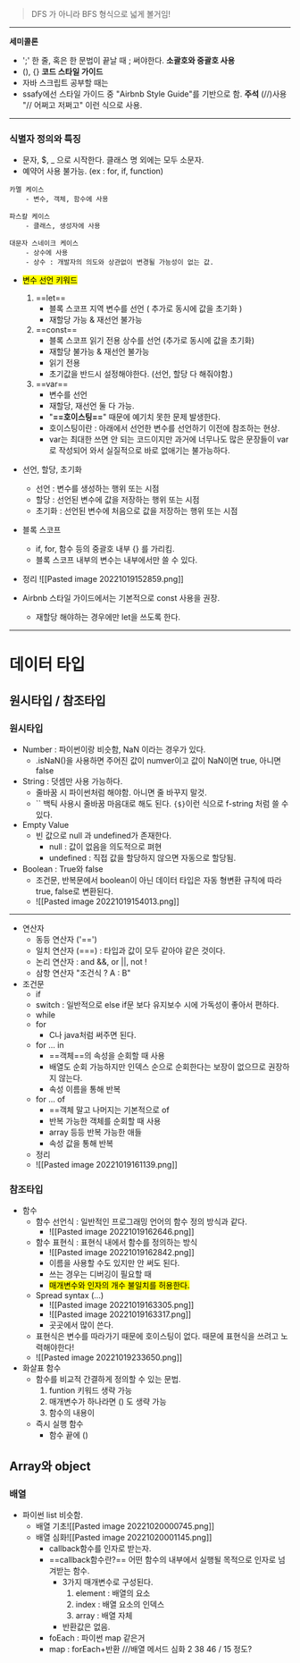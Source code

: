 > DFS 가 아니라 BFS 형식으로 넓게 볼거임!
-----

**세미콜론**
- ';' 한 줄, 혹은 한 문법이 끝날 때 ; 써야한다.
**소괄호와 중괄호 사용**
- (), {}
**코드 스타일 가이드**
- 자바 스크립트 공부할 때는 
- ssafy에선 스타일 가이드 중 "Airbnb Style Guide"를 기반으로 함.
**주석**
(//)사용
"// 어쩌고 저쩌고" 이런 식으로 사용.

***
### 식별자 정의와 특징
- 문자, $, _ 으로 시작한다. 클래스 명 외에는 모두 소문자.
- 예약어 사용 불가능. (ex : for, if, function)
```
카멜 케이스
	- 변수, 객체, 함수에 사용

파스칼 케이스
	- 클래스, 생성자에 사용

대문자 스네이크 케이스
	- 상수에 사용
	- 상수 : 개발자의 의도와 상관없이 변경될 가능성이 없는 값.
```
- <mark>변수 선언 키워드</mark>
	1. ==let==
		- 블록 스코프 지역 변수를 선언 ( 추가로 동시에 값을 초기화 )
		- 재할당 가능 & 재선언 불가능
	2. ==const==
		- 블록 스코프 읽기 전용 상수를 선언 (추가로 동시에 값을 초기화)
		- 재할당 불가능 & 재선언 불가능
		- 읽기 전용
		- 초기값을 반드시 설정해야한다. (선언, 할당 다 해줘야함.)
	3. ==var==
		- 변수를 선언
		- 재할당, 재선언 둘 다 가능.
		- "**==호이스팅==**" 때문에 예기치 못한 문제 발생한다.
		- 호이스팅이란 : 아래에서 선언한 변수를 선언하기 이전에 참조하는 현상.
		- var는 최대한 쓰면 안 되는 코드이지만 과거에 너무나도 많은 문장들이 var로 작성되어 와서 실질적으로 바로 없애기는 불가능하다.
- 선언, 할당, 초기화
	- 선언 : 변수를 생성하는 행위 또는 시점
	- 할당 : 선언된 변수에 값을 저장하는 행위 또는 시점
	- 초기화 : 선언된 변수에 처음으로 값을 저장하는 행위 또는 시점
- 블록 스코프
	- if, for, 함수 등의 중괄호 내부 {} 를 가리킴.
	- 블록 스코프 내부의 변수는 내부에서만 쓸 수 있다.
- 정리
	![[Pasted image 20221019152859.png]]

- Airbnb 스타일 가이드에서는 기본적으로 const 사용을 권장.
	- 재할당 해야하는 경우에만 let을 쓰도록 한다.
---
# 데이터 타입
## 원시타입 / 참조타입
### 원시타입
- Number : 파이썬이랑 비슷함, NaN 이라는 경우가 있다.
	-  .isNaN()을 사용하면 주어진 값이 numver이고 값이 NaN이면 true, 아니면 false
- String : 덧셈만 사용 가능하다.
	- 줄바꿈 시 파이썬처럼 해야함. 아니면 줄 바꾸지 말것.
	- `` 백틱 사용시 줄바꿈 마음대로 해도 된다. `{$}`이런 식으로 f-string 처럼 쓸 수 있다.
- Empty Value
	- 빈 값으로 null 과 undefined가 존재한다.
		- null : 값이 없음을 의도적으로 펴현
		- undefined : 직접 값을 할당하지 않으면 자동으로 할당됨.
- Boolean : True와 false
	- 조건문, 반복문에서 boolean이 아닌 데이터 타입은 자동 형변환 규칙에 따라 true, false로 변환된다.
	- ![[Pasted image 20221019154013.png]]
***

-  연산자
	- 동등 연산자 ('\==')
	- 일치 연산자 (\==\=) : 타입과 값이 모두 같아야 같은 것이다.
	- 논리 연산자 : and &&, or ||, not !
	- 삼항 연산자 "조건식 ? A : B"
- 조건문
	- if
	- switch : 일반적으로 else if문 보다 유지보수 시에 가독성이 좋아서 편하다.
	- while
	- for
		- C나 java처럼 써주면 된다.
	- for ... in
		- ==객체==의 속성을 순회할 때 사용
		- 배열도 순회 가능하지만 인덱스 순으로 순회한다는 보장이 없으므로 권장하지 않는다.
		- 속성 이름을 통해 반복
	- for ... of
		- ==객체 말고 나머지는 기본적으로 of
		- 반복 가능한 객체를 순회할 때 사용
		- array 등등 반복 가능한 애들
		- 속성 값을 통해 반복
	- 정리
	- ![[Pasted image 20221019161139.png]]
### 참조타입
- 함수
	- 함수 선언식 : 일반적인 프로그래밍 언어의 함수 정의 방식과 같다.
		- ![[Pasted image 20221019162646.png]]
	- 함수 표현식 : 표현식 내에서 함수를 정의하는 방식
		- ![[Pasted image 20221019162842.png]]
		- 이름을 사용할 수도 있지만 안 써도 된다.
		- 쓰는 경우는 디버깅이 필요할 때
		- <mark>매개변수와 인자의 개수 불일치를 허용한다.</mark>
	- Spread syntax (...)
		- ![[Pasted image 20221019163305.png]]
		- ![[Pasted image 20221019163317.png]]
		- 곳곳에서 많이 쓴다.
	- 표현식은 변수를 따라가기 때문에 호이스팅이 없다. 때문에 표현식을 쓰려고 노력해야한다!
	- 	![[Pasted image 20221019233650.png]]
- 화살표 함수
	- 함수를 비교적 간결하게 정의할 수 있는 문법.
		1. funtion 키워드 생략 가능
		2. 매개변수가 하나라면 () 도 생략 가능
		3. 함수의 내용이 
	- 즉시 실행 함수
		- 함수 끝에 ()

## Array와 object
### 배열
- 파이썬 list 비슷함.
	- 배열 기초![[Pasted image 20221020000745.png]]
	- 배열 심화![[Pasted image 20221020001145.png]]
		- callback함수를 인자로 받는자.
		- ==callback함수란?== 어떤 함수의 내부에서 실행될 목적으로 인자로 넘겨받는 함수.
			- 3가지 매개변수로 구성된다.
				1. element : 배열의 요소
				2. index : 배열 요소의 인덱스
				3. array : 배열 자체
			- 반환값은 없음.
		- foEach : 파이썬 map 같은거
		- map : forEach+반환 ///배열 메서드 심화 2 38 46 / 15 정도?